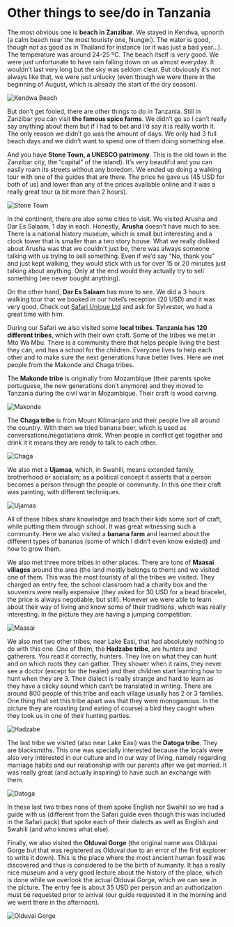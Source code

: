 # Other things to see/do in Tanzania

The most obvious one is **beach in Zanzibar**. We stayed in Kendwa, upnorth (a calm beach near the most touristy one, Nungwi). The water is good, though not as good as in Thailand for instance (or it was just a bad year…). The temperature was around 24-25 ºC. The beach itself is very good. We were just unfortunate to have rain falling down on us almost everyday. It wouldn’t last very long but the sky was seldom clear. But obviously it’s not always like that, we were just unlucky (even though we were there in the beginning of August, which is already the start of the dry season).

![Kendwa Beach](./images/Tanzania/beach.jpg)

But don’t get fooled, there are other things to do in Tanzania.
Still in Zanzibar you can visit **the famous spice farms**. We didn’t go so I can’t really say anything about them but if I had to bet and I’d say it is really worth it. The only reason we didn’t go was the amount of days. We only had 3 full beach days and we didn’t want to spend one of them doing something else.

And you have **Stone Town, a UNESCO patrimony**. This is the old town in the Zanzibar city, the “capital” of the island). It’s very beautiful and you can easily roam its streets without any boredom. We ended up doing a walking tour with one of the guides that are there. The price he gave us (45 USD for both of us) and lower than any of the prices available online and it was a really great tour (a bit more than 2 hours).

![Stone Town](./images/Tanzania/stone_town.jpg)

In the continent, there are also some cities to visit. We visited Arusha and Dar Es Salaam, 1 day in each. Honestly, **Arusha** doesn’t have much to see. There is a national history museum, which is small but interesting and a clock tower that is smaller than a two story house. What we really disliked about Arusha was that we couldn’t just be, there was always someone talking with us trying to sell something. Even if we’d say “No, thank you” and just kept walking, they would stick with us for over 15 or 20 minutes just talking about anything. Only at the end would they actually try to sell something (we never bought anything).

On the other hand, **Dar Es Salaam** has more to see. We did a 3 hours walking tour that we booked in our hotel’s reception (20 USD) and it was very good. Check out [Safari Unique Ltd](https://www.tripadvisor.com/Attraction_Review-g293748-d12975598-Reviews-Safari_Unique_Ltd-Dar_es_Salaam_Dar_Es_Salaam_Region.html) and ask for Sylvester, we had a great time with him.

During our Safari we also visited some **local tribes**. **Tanzania has 120 different tribes**, which with their own craft. Some of the tribes we met in Mto Wa Mbu. There is a community there that helps people living the best they can, and has a school for the children. Everyone lives to help each other and to make sure the next generations have better lives. Here we met people from the Makonde and Chaga tribes.

The **Makonde tribe** is originally from Mozambique (their parents spoke portuguese, the new generations don’t anymore) and they moved to Tanzania during the civil war in Mozambique. Their craft is wood carving.

![Makonde](./images/Tanzania/makonde.jpg)

The **Chaga tribe** is from Mount Kilimanjaro and their people live all around the country. With them we tried banana beer, which is used as conversations/negotiations drink. When people in conflict get together and drink it it means they are ready to talk to each other.

![Chaga](./images/Tanzania/banana_beer.jpg)

We also met a **Ujamaa**, which, in Swahili, means extended family, brotherhood or socialism; as a political concept it asserts that a person becomes a person through the people or community. In this one their craft was painting, with different techniques.

![Ujamaa](./images/Tanzania/ujamaa.jpg)

All of these tribes share knowledge and teach their kids some sort of craft, while putting them through school. It was great witnessing such a community. Here we also visited a **banana farm** and learned about the different types of bananas (some of which I didn’t even know existed) and how to grow them.

We also met three more tribes in other places. There are tons of **Maasai villages** around the area (the land mostly belongs to them) and we visited one of them. This was the most touristy of all the tribes we visited. They charged an entry fee, the school classroom had a charity box and the souvenirs were really expensive (they asked for 30 USD for a bead bracelet, the price is always negotiable, but still). However we were able to learn about their way of living and know some of their traditions, which was really interesting. In the picture they are having a jumping competition.

![Maasai](./images/Tanzania/maasai.jpg)

We also met two other tribes, near Lake Easi, that had absolutely nothing to do with this one.
One of them, the **Hadzabe tribe**, are hunters and gatherers. You read it correctly, hunters. They live on what they can hunt and on which roots they can gather. They shower when it rains, they never see a doctor (except for the healer) and their children start learning how to hunt when they are 3. Their dialect is really strange and hard to learn as they have a clicky sound which can’t be translated in writing. There are around 800 people of this tribe and each village usually has 2 or 3 families. One thing that set this tribe apart was that they were monogamous. In the picture they are roasting (and eating of course) a bird they caught when they took us in one of their hunting parties.

![Hadzabe](./images/Tanzania/hadzabe.jpg)

The last tribe we visited (also near Lake Easi) was the **Datoga tribe**. They are blacksmiths. This one was specially interested because the locals were also very interested in our culture and in our way of living, namely regarding marriage habits and our relationship with our parents after we get married. It was really great (and actually inspiring) to have such an exchange with them.

![Datoga](./images/Tanzania/datoga.jpg)

In these last two tribes none of them spoke English nor Swahili so we had a guide with us (different from the Safari guide even though this was included in the Safari pack) that spoke each of their dialects as well as English and Swahili (and who knows what else).


Finally, we also visited the **Olduvai Gorge** (the original name was Oldupai Gorge but that was registered as Olduvai due to an error of the first explorer to write it down). This is the place where the most ancient human fossil was discovered and thus is considered to be the birth of humanity. It has a really nice museum and a very good lecture about the history of the place, which is done while we overlook the actual Olduvai Gorge, which we can see in the picture. The entry fee is about 35 USD per person and an authorization must be requested prior to arrival (our guide requested it in the morning and we went there in the afternoon).

![Olduvai Gorge](./images/Tanzania/olduvai_gorge.jpg)
